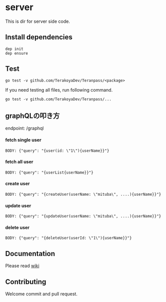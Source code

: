 # server

This is dir for server side code.

## Install dependencies

```
dep init
dep ensure
```

## Test

```
go test -v github.com/TerakoyaDev/Teranpass/<package>
```

If you need testing all files, run following command.

```
go test -v github.com/TerakoyaDev/Teranpass/...
```

## graphQLの叩き方

endpoint: /graphql

#### fetch single user

```
BODY: {"query": "{user(id: \"1\"){userName}}"}
```

#### fetch all user

```
BODY: {"query": "{userList{userName}}"}
```

#### create user

```
BODY: {"query": "{createUser(userName: \"mituba\", ....){userName}}"}
```

#### update user

```
BODY: {"query": "{updateUser(userName: \"mituba\", ....){userName}}"}
```

#### delete user

```
BODY: {"query": "{deleteUser(userId: \"1\"){userName}}"}
```

## Documentation

Please read [wiki](https://github.com/TerakoyaDev/Teranpass/wiki)

## Contributing

Welcome commit and pull request.
